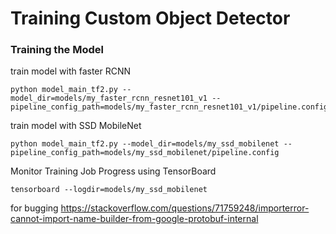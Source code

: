 # Training Custom Object Detector




### Training the Model
train model with faster RCNN
```
python model_main_tf2.py --model_dir=models/my_faster_rcnn_resnet101_v1 --pipeline_config_path=models/my_faster_rcnn_resnet101_v1/pipeline.config

```
train model with SSD MobileNet
```
python model_main_tf2.py --model_dir=models/my_ssd_mobilenet --pipeline_config_path=models/my_ssd_mobilenet/pipeline.config

``` 

Monitor Training Job Progress using TensorBoard

```
tensorboard --logdir=models/my_ssd_mobilenet

```

for bugging
https://stackoverflow.com/questions/71759248/importerror-cannot-import-name-builder-from-google-protobuf-internal
